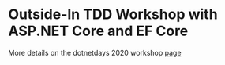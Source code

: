 # Outside-In TDD Workshop with ASP.NET Core and EF Core

More details on the dotnetdays 2020 workshop [page](https://dotnetdays.ro/workshops/outside-in-tdd)

